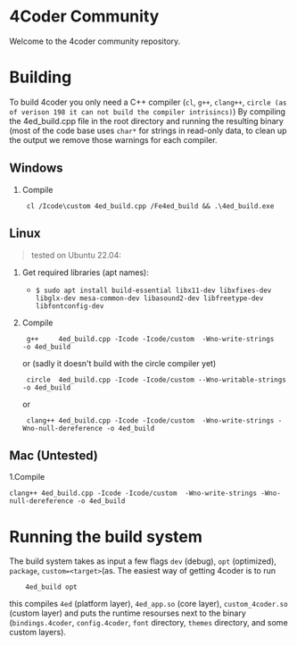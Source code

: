 # 4Coder Community

Welcome to the 4coder community repository.

# Building
To build 4coder you only need a C++ compiler (`cl`, `g++`, `clang++`, `circle (as of verison 198 it can not build the compiler intrisincs)`)
By compiling the 4ed_build.cpp file in the root directory and running the resulting binary (most of the code base uses `char*` for strings in read-only data, to clean up the output we remove those warnings for each compiler.

## Windows
1. Compile
   
		cl /Icode\custom 4ed_build.cpp /Fe4ed_build && .\4ed_build.exe
   

## Linux
> tested on Ubuntu 22.04:
1. Get required libraries (apt names):
    - `$ sudo apt install build-essential libx11-dev libxfixes-dev libglx-dev mesa-common-dev libasound2-dev libfreetype-dev libfontconfig-dev`

2. Compile
   
   		g++     4ed_build.cpp -Icode -Icode/custom  -Wno-write-strings    -o 4ed_build

	or (sadly it doesn't build with the circle compiler yet)

		circle  4ed_build.cpp -Icode -Icode/custom --Wno-writable-strings -o 4ed_build

	or

		clang++ 4ed_build.cpp -Icode -Icode/custom  -Wno-write-strings -Wno-null-dereference -o 4ed_build

## Mac (Untested)
1.Compile

	clang++ 4ed_build.cpp -Icode -Icode/custom  -Wno-write-strings -Wno-null-dereference -o 4ed_build


# Running the build system
The build system takes as input a few flags `dev` (debug), `opt` (optimized), `package`, `custom=<target>`(as.
The easiest way of getting 4coder is to run

		4ed_build opt

this compiles `4ed` (platform layer), `4ed_app.so` (core layer), `custom_4coder.so` (custom layer) and puts the runtime resourses next to the binary (`bindings.4coder`, `config.4coder`, `font` directory, `themes` directory, and some custom layers).
